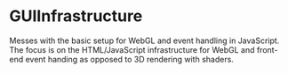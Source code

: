 # GUIInfrastructure
Messes with the basic setup for WebGL and event handling in JavaScript.  The focus is on the HTML/JavaScript infrastructure for WebGL and front-end event handing as opposed to 3D rendering with shaders.
